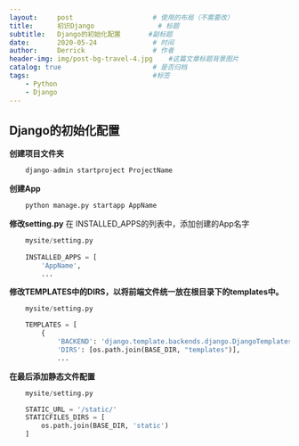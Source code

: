 ```yaml
---
layout:     post   				    # 使用的布局（不需要改）
title:      初识Django 				# 标题 
subtitle:   Django的初始化配置       #副标题
date:       2020-05-24 				# 时间
author:     Derrick 				# 作者
header-img: img/post-bg-travel-4.jpg 	#这篇文章标题背景图片
catalog: true 						# 是否归档
tags:								#标签
    - Python
    - Django
---
```


## Django的初始化配置


**创建项目文件夹**

```python
    django-admin startproject ProjectName
```

**创建App**

```python
    python manage.py startapp AppName
```

**修改setting.py**
在 INSTALLED_APPS的列表中，添加创建的App名字
```python
    mysite/setting.py
    
    INSTALLED_APPS = [
        'AppName',
        ...
```

**修改TEMPLATES中的DIRS，以将前端文件统一放在根目录下的templates中。**
```python
    mysite/setting.py

    TEMPLATES = [
        {
            'BACKEND': 'django.template.backends.django.DjangoTemplates',
            'DIRS': [os.path.join(BASE_DIR, "templates")],
            ...

```

**在最后添加静态文件配置**
```python
    mysite/setting.py

    STATIC_URL = '/static/'
    STATICFILES_DIRS = [
        os.path.join(BASE_DIR, 'static')
    ]
```
